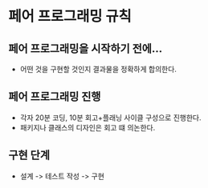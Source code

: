 # 페어 프로그래밍 규칙

## 페어 프로그래밍을 시작하기 전에...
* 어떤 것을 구현할 것인지 결과물을 정확하게 합의한다.

## 페어 프로그래밍 진행
* 각자 20분 코딩, 10분 회고+플래닝 사이클 구성으로 진행한다.
* 패키지나 클래스의 디자인은 회고 떄 의논한다.

## 구현 단계
* 설계 -> 테스트 작성 -> 구현
